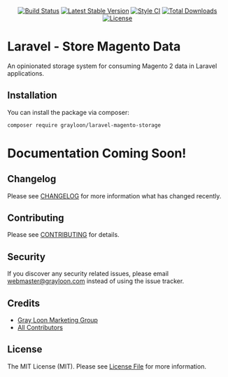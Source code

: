 <p align="center">
<a href="https://github.com/grayloon/magento-laravel-storage/actions"><img src="https://github.com/grayloon/magento-laravel-storage/workflows/tests/badge.svg" alt="Build Status"></a>
<a href="https://packagist.org/packages/grayloon/laravel-magento-storage"><img src="https://img.shields.io/packagist/v/grayloon/laravel-magento-storage.svg?style=flat" alt="Latest Stable Version"></a>
<a href="https://github.styleci.io/repos/292440228?branch=master"><img src="https://github.styleci.io/repos/292440228/shield?branch=master" alt="Style CI"></a>
<a href="https://packagist.org/packages/grayloon/laravel-magento-storage"><img src="https://img.shields.io/packagist/dt/grayloon/laravel-magento-storage?style=flat" alt="Total Downloads"></a>
<a href="https://packagist.org/packages/grayloon/laravel-magento-storage"><img src="https://img.shields.io/badge/License-MIT-brightgreen.svg" alt="License"></a>
</p>

# Laravel - Store Magento Data

An opinionated storage system for consuming Magento 2 data in Laravel applications.

## Installation

You can install the package via composer:

```bash
composer require grayloon/laravel-magento-storage
```


# Documentation Coming Soon!

## Changelog

Please see [CHANGELOG](CHANGELOG.md) for more information what has changed recently.

## Contributing

Please see [CONTRIBUTING](CONTRIBUTING.md) for details.

## Security

If you discover any security related issues, please email webmaster@grayloon.com instead of using the issue tracker.

## Credits

- [Gray Loon Marketing Group](https://github.com/grayloon)
- [All Contributors](../../contributors)

## License

The MIT License (MIT). Please see [License File](LICENSE.md) for more information.